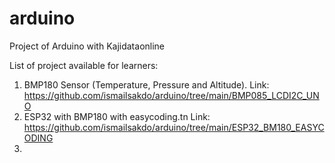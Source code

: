 # arduino
Project of Arduino with Kajidataonline

List of project available for learners:
1) BMP180 Sensor (Temperature, Pressure and Altitude). Link: https://github.com/ismailsakdo/arduino/tree/main/BMP085_LCDI2C_UNO
2) ESP32 with BMP180 with easycoding.tn Link: https://github.com/ismailsakdo/arduino/tree/main/ESP32_BM180_EASYCODING
3) 
